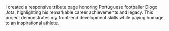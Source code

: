 I created a responsive tribute page honoring Portuguese footballer Diogo Jota, highlighting his remarkable career achievements and legacy. This project demonstrates my front-end development skills while paying homage to an inspirational athlete.
